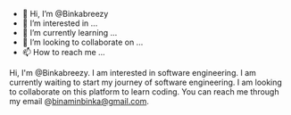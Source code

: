 - 👋 Hi, I’m @Binkabreezy
- 👀 I’m interested in ...
- 🌱 I’m currently learning ...
- 💞️ I’m looking to collaborate on ...
- 📫 How to reach me ...

<!---
Binkabreezy/Binkabreezy is a ✨ special ✨ repository because its `README.md` (this file) appears on your GitHub profile.
You can click the Preview link to take a look at your changes.
--->
Hi, I'm @Binkabreezy. 
I am interested in software engineering. 
I am currently waiting to start my journey of software engineering. 
I am looking to collaborate on this platform to learn coding. 
You can reach me through my email @binaminbinka@gmail.com. 
